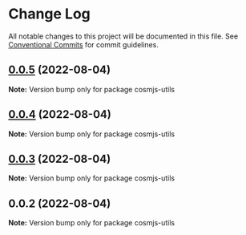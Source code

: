 # Change Log

All notable changes to this project will be documented in this file.
See [Conventional Commits](https://conventionalcommits.org) for commit guidelines.

## [0.0.5](https://github.com/cosmology-tech/cosmjs-utils/compare/cosmjs-utils@0.0.4...cosmjs-utils@0.0.5) (2022-08-04)

**Note:** Version bump only for package cosmjs-utils





## [0.0.4](https://github.com/cosmology-tech/cosmjs-utils/compare/cosmjs-utils@0.0.3...cosmjs-utils@0.0.4) (2022-08-04)

**Note:** Version bump only for package cosmjs-utils





## [0.0.3](https://github.com/cosmology-tech/cosmjs-utils/compare/cosmjs-utils@0.0.2...cosmjs-utils@0.0.3) (2022-08-04)

**Note:** Version bump only for package cosmjs-utils





## 0.0.2 (2022-08-04)

**Note:** Version bump only for package cosmjs-utils
